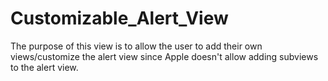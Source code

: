 # Customizable_Alert_View
The purpose of this view is to allow the user to add their own views/customize the alert view since Apple doesn't allow adding subviews to the alert view.
